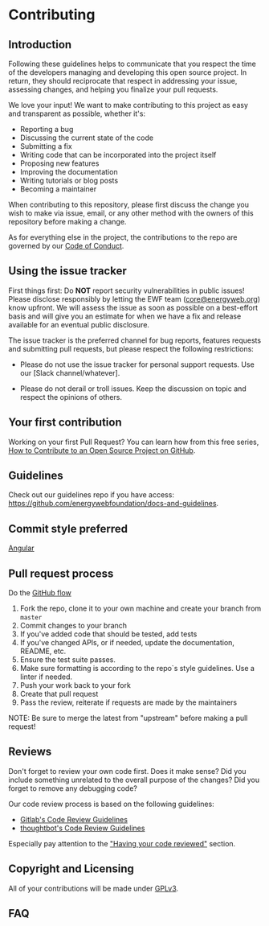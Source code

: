 # Contributing

## Introduction

Following these guidelines helps to communicate that you respect the time of the developers managing and developing this open source project. In return, they should reciprocate that respect in addressing your issue, assessing changes, and helping you finalize your pull requests.

We love your input! We want to make contributing to this project as easy and transparent as possible, whether it's:
 - Reporting a bug
 - Discussing the current state of the code
 - Submitting a fix
 - Writing code that can be incorporated into the project itself
 - Proposing new features
 - Improving the documentation
 - Writing tutorials or blog posts
 - Becoming a maintainer

When contributing to this repository, please first discuss the change you wish to make via issue,
email, or any other method with the owners of this repository before making a change. 

As for everything else in the project, the contributions to the repo are governed by our [Code of Conduct](./CODE_OF_CONDUCT.md).

## Using the issue tracker

First things first: Do **NOT** report security vulnerabilities in public issues! Please disclose responsibly by letting the EWF team (core@energyweb.org) know upfront. We will assess the issue as soon as possible on a best-effort basis and will give you an estimate for when we have a fix and release available for an eventual public disclosure.

The issue tracker is the preferred channel for bug reports, features requests and submitting pull requests, but please respect the following restrictions:

 - Please do not use the issue tracker for personal support requests. Use our [Slack channel/whatever].

 - Please do not derail or troll issues. Keep the discussion on topic and respect the opinions of others.

## Your first contribution

Working on your first Pull Request? You can learn how from this free series, [How to Contribute to an Open Source Project on GitHub](https://egghead.io/series/how-to-contribute-to-an-open-source-project-on-github).

## Guidelines

Check out our guidelines repo if you have access: https://github.com/energywebfoundation/docs-and-guidelines.

## Commit style preferred

[Angular](https://github.com/angular/angular.js/blob/master/DEVELOPERS.md#commits)

## Pull request process

Do the [GitHub flow](https://guides.github.com/introduction/flow/)

 1. Fork the repo, clone it to your own machine and create your branch from `master`
 2. Commit changes to your branch
 3. If you've added code that should be tested, add tests
 4. If you've changed APIs, or if needed, update the documentation, README, etc.
 5. Ensure the test suite passes.
 6. Make sure formatting is according to the repo`s style guidelines. Use a linter if needed.
 7. Push your work back to your fork
 8. Create that pull request
 9. Pass the review, reiterate if requests are made by the maintainers

NOTE: Be sure to merge the latest from "upstream" before making a pull request!

## Reviews

Don't forget to review your own code first. Does it make sense? Did you include something unrelated to the overall purpose of the changes? Did you forget to remove any debugging code?

Our code review process is based on the following guidelines:
* [Gitlab's Code Review Guidelines](https://gitlab.com/help/development/code_review.md)
* [thoughtbot's Code Review Guidelines](https://github.com/thoughtbot/guides/tree/master/code-review)

Especially pay attention to the ["Having your code reviewed"](https://gitlab.com/help/development/code_review.md#having-your-code-reviewed) section.

## Copyright and Licensing

All of your contributions will be made under [GPLv3](./LICENSE).

## FAQ
